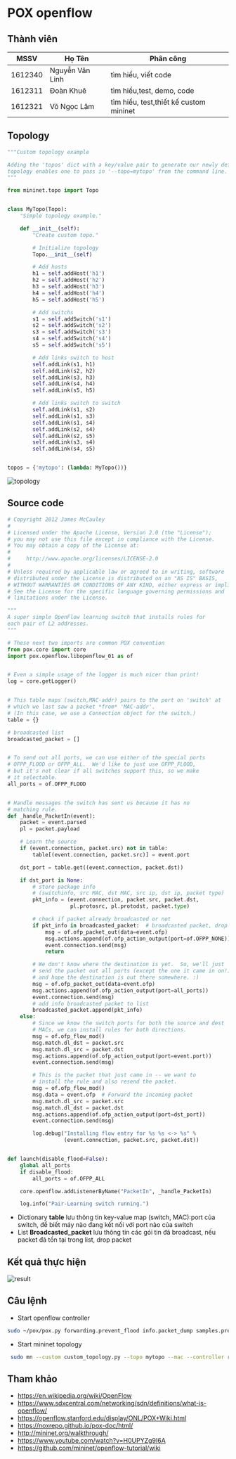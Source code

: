 # POX openflow

## Thành viên

| MSSV    | Họ Tên          | Phân công                              |
| ------- | --------------- | -------------------------------------- |
| 1612340 | Nguyễn Văn Linh | tìm hiểu, viết code                    |
| 1612311 | Đoàn Khuê       | tìm hiểu,test, demo, code              |
| 1612321 | Võ Ngọc Lâm     | tìm hiểu, test,thiết kế custom mininet |

## Topology

```python
"""Custom topology example

Adding the 'topos' dict with a key/value pair to generate our newly defined
topology enables one to pass in '--topo=mytopo' from the command line.
"""

from mininet.topo import Topo


class MyTopo(Topo):
    "Simple topology example."

    def __init__(self):
        "Create custom topo."

        # Initialize topology
        Topo.__init__(self)

        # Add hosts
        h1 = self.addHost('h1')
        h2 = self.addHost('h2')
        h3 = self.addHost('h3')
        h4 = self.addHost('h4')
        h5 = self.addHost('h5')

        # Add switchs
        s1 = self.addSwitch('s1')
        s2 = self.addSwitch('s2')
        s3 = self.addSwitch('s3')
        s4 = self.addSwitch('s4')
        s5 = self.addSwitch('s5')

        # Add links switch to host
        self.addLink(s1, h1)
        self.addLink(s2, h2)
        self.addLink(s3, h3)
        self.addLink(s4, h4)
        self.addLink(s5, h5)

        # Add links switch to switch
        self.addLink(s1, s2)
        self.addLink(s1, s3)
        self.addLink(s1, s4)
        self.addLink(s2, s4)
        self.addLink(s2, s5)
        self.addLink(s3, s4)
        self.addLink(s4, s5)


topos = {'mytopo': (lambda: MyTopo())}

```

![topology](https://raw.githubusercontent.com/nobabykill/python-project/master/POX%20openflow/images/topology.png)

## Source code

```python
# Copyright 2012 James McCauley
#
# Licensed under the Apache License, Version 2.0 (the "License");
# you may not use this file except in compliance with the License.
# You may obtain a copy of the License at:
#
#     http://www.apache.org/licenses/LICENSE-2.0
#
# Unless required by applicable law or agreed to in writing, software
# distributed under the License is distributed on an "AS IS" BASIS,
# WITHOUT WARRANTIES OR CONDITIONS OF ANY KIND, either express or implied.
# See the License for the specific language governing permissions and
# limitations under the License.

"""
A super simple OpenFlow learning switch that installs rules for
each pair of L2 addresses.
"""

# These next two imports are common POX convention
from pox.core import core
import pox.openflow.libopenflow_01 as of


# Even a simple usage of the logger is much nicer than print!
log = core.getLogger()


# This table maps (switch,MAC-addr) pairs to the port on 'switch' at
# which we last saw a packet *from* 'MAC-addr'.
# (In this case, we use a Connection object for the switch.)
table = {}

# broadcasted list
broadcasted_packet = []


# To send out all ports, we can use either of the special ports
# OFPP_FLOOD or OFPP_ALL.  We'd like to just use OFPP_FLOOD,
# but it's not clear if all switches support this, so we make
# it selectable.
all_ports = of.OFPP_FLOOD


# Handle messages the switch has sent us because it has no
# matching rule.
def _handle_PacketIn(event):
    packet = event.parsed
    pl = packet.payload

    # Learn the source
    if (event.connection, packet.src) not in table:
        table[(event.connection, packet.src)] = event.port

    dst_port = table.get((event.connection, packet.dst))

    if dst_port is None:
        # store package info
        # (switchinfo, src MAC, dst MAC, src ip, dst ip, packet type)
        pkt_info = (event.connection, packet.src, packet.dst,
                    pl.protosrc, pl.protodst, packet.type)

        # check if packet already broadcasted or not
        if pkt_info in broadcasted_packet:  # broadcasted packet, drop packet
            msg = of.ofp_packet_out(data=event.ofp)
            msg.actions.append(of.ofp_action_output(port=of.OFPP_NONE))
            event.connection.send(msg)
            return

        # We don't know where the destination is yet.  So, we'll just
        # send the packet out all ports (except the one it came in on!)
        # and hope the destination is out there somewhere. :)
        msg = of.ofp_packet_out(data=event.ofp)
        msg.actions.append(of.ofp_action_output(port=all_ports))
        event.connection.send(msg)
        # add info broadcasted packet to list
        broadcasted_packet.append(pkt_info)
    else:
        # Since we know the switch ports for both the source and dest
        # MACs, we can install rules for both directions.
        msg = of.ofp_flow_mod()
        msg.match.dl_dst = packet.src
        msg.match.dl_src = packet.dst
        msg.actions.append(of.ofp_action_output(port=event.port))
        event.connection.send(msg)

        # This is the packet that just came in -- we want to
        # install the rule and also resend the packet.
        msg = of.ofp_flow_mod()
        msg.data = event.ofp  # Forward the incoming packet
        msg.match.dl_src = packet.src
        msg.match.dl_dst = packet.dst
        msg.actions.append(of.ofp_action_output(port=dst_port))
        event.connection.send(msg)

        log.debug("Installing flow entry for %s %s <-> %s" %
                  (event.connection, packet.src, packet.dst))


def launch(disable_flood=False):
    global all_ports
    if disable_flood:
        all_ports = of.OFPP_ALL

    core.openflow.addListenerByName("PacketIn", _handle_PacketIn)

    log.info("Pair-Learning switch running.")
```

- Dictionary **table** lưu thông tin key-value map (switch, MAC):port của switch, để biết máy nào đang kết nối với port nào của switch
- List **Broadcasted_packet** lưu thông tin các gói tin đã broadcast, nếu packet đã tồn tại trong list, drop packet

## Kết quả thực hiện

![result](https://raw.githubusercontent.com/nobabykill/python-project/master/POX%20openflow/images/result.png)

## Câu lệnh

- Start openflow controller

```sh
sudo ~/pox/pox.py forwarding.prevent_flood info.packet_dump samples.pretty_log log.level --DEBUG
```

- Start mininet topology

```sh
 sudo mn --custom custom_topology.py --topo mytopo --mac --controller remote --switch ovsh
```

## Tham khảo

- <https://en.wikipedia.org/wiki/OpenFlow>
- <https://www.sdxcentral.com/networking/sdn/definitions/what-is-openflow/>
- <https://openflow.stanford.edu/display/ONL/POX+Wiki.html>
- <https://noxrepo.github.io/pox-doc/html/>
- <http://mininet.org/walkthrough/>
- <https://www.youtube.com/watch?v=H0UPYZg9I6A>
- <https://github.com/mininet/openflow-tutorial/wiki>

